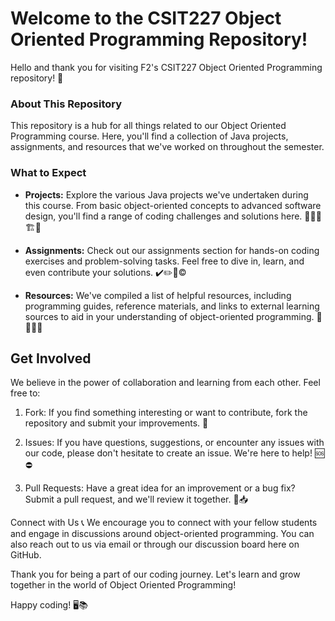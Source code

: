 # **Welcome to the CSIT227 Object Oriented Programming Repository!**
Hello and thank you for visiting F2's CSIT227 Object Oriented Programming repository! 🚀

### About This Repository
This repository is a hub for all things related to our Object Oriented Programming course. Here, you'll find a collection of Java projects, assignments, and resources that we've worked on throughout the semester.

### What to Expect
- **Projects:** Explore the various Java projects we've undertaken during this course. From basic object-oriented concepts to advanced software design, you'll find a range of coding challenges and solutions here. 👷🏻🚧🏗🦺

- **Assignments:** Check out our assignments section for hands-on coding exercises and problem-solving tasks. Feel free to dive in, learn, and even contribute your solutions. ✔️✏️📑©

- **Resources:** We've compiled a list of helpful resources, including programming guides, reference materials, and links to external learning sources to aid in your understanding of object-oriented programming. 📃📑📁📓

## Get Involved
We believe in the power of collaboration and learning from each other. Feel free to:

1. Fork: If you find something interesting or want to contribute, fork the repository and submit your improvements. 🍴

2. Issues: If you have questions, suggestions, or encounter any issues with our code, please don't hesitate to create an issue. We're here to help! 🆘⛔

3. Pull Requests: Have a great idea for an improvement or a bug fix? Submit a pull request, and we'll review it together. 📨📥

Connect with Us 📞
We encourage you to connect with your fellow students and engage in discussions around object-oriented programming. You can also reach out to us via email or through our discussion board here on GitHub.

Thank you for being a part of our coding journey. Let's learn and grow together in the world of Object Oriented Programming!

Happy coding! 🖥️📚

